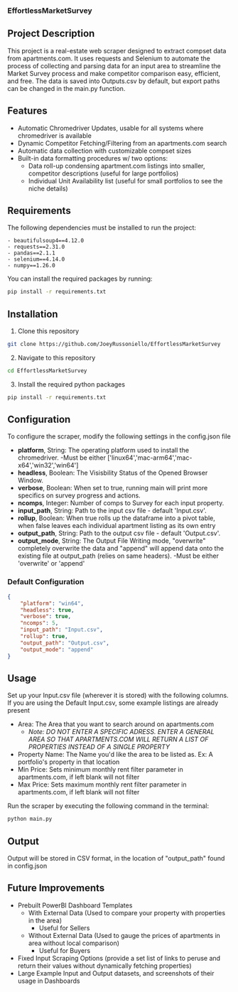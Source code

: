 ### EffortlessMarketSurvey
## Project Description
This project is a real-estate web scraper designed to extract compset data from apartments.com. It uses requests and Selenium to automate the process of collecting and parsing data for an input area to streamline the Market Survey process and make competitor comparison easy, efficient, and free. The data is saved into Outputs.csv by default, but export paths can be changed in the main.py function.

## Features
- Automatic Chromedriver Updates, usable for all systems where chromedriver is available 
- Dynamic Competitor Fetching/Filtering from an apartments.com search
- Automatic data collection with customizable compset sizes
- Built-in data formatting procedures w/ two options: 
    - Data roll-up condensing apartment.com listings into smaller, competitor descriptions (useful for large portfolios)
    - Individual Unit Availability list (useful for small portfolios to see the niche details)
## Requirements 
The following dependencies must be installed to run the project:

    - beautifulsoup4==4.12.0
    - requests==2.31.0
    - pandas==2.1.1
    - selenium==4.14.0
    - numpy==1.26.0
    
You can install the required packages by running:

``` bash
pip install -r requirements.txt
```

## Installation
1. Clone this repository
``` bash
git clone https://github.com/JoeyRussoniello/EffortlessMarketSurvey
```
2. Navigate to this repository
``` bash
cd EffortlessMarketSurvey
```
3. Install the required python packages
``` bash
pip install -r requirements.txt
```

## Configuration
To configure the scraper, modify the following settings in the config.json file

- **platform**, String: The operating platform used to install the chromedriver. 
    -Must be either ['linux64','mac-arm64','mac-x64','win32','win64']
- **headless**, Boolean: The Visisbility Status of the Opened Browser Window.
- **verbose**, Boolean: When set to true, running main will print more specifics on survey progress and actions.
- **ncomps**, Integer: Number of comps to Survey for each input property.
- **input_path**, String: Path to the input csv file - default 'Input.csv'.
- **rollup**, Boolean: When true rolls up the dataframe into a pivot table, when false leaves each individual apartment listing as its own entry
- **output_path**, String: Path to the output csv file - default 'Output.csv'.
- **output_mode**, String: The Output File Writing mode, "overwrite" completely overwrite the data and "append" will append data onto the existing file at output_path (relies on same headers).
    -Must be either 'overwrite' or 'append'

### Default Configuration
``` json
{
    "platform": "win64",
    "headless": true,
    "verbose": true,
    "ncomps": 5,
    "input_path": "Input.csv",
    "rollup": true,
    "output_path": "Output.csv",
    "output_mode": "append"
}
```

## Usage
Set up your Input.csv file (wherever it is stored) with the following columns. If you are using the Default Input.csv, some example listings are already present
- Area: The Area that you want to search around on apartments.com
    - *Note: DO NOT ENTER A SPECIFIC ADRESS. ENTER A GENERAL AREA SO THAT APARTMENTS.COM WILL RETURN A LIST OF PROPERTIES INSTEAD OF A SINGLE PROPERTY*
- Property Name: The Name you'd like the area to be listed as. Ex: A portfolio's property in that location
- Min Price: Sets minimum monthly rent filter parameter in apartments.com, if left blank will not filter
- Max Price: Sets maximum monthly rent filter parameter in apartments.com, if left blank will not filter

Run the scraper by executing the following command in the terminal:
``` bash
python main.py
```
## Output
Output will be stored in CSV format, in the location of "output_path" found in config.json

## Future Improvements
- Prebuilt PowerBI Dashboard Templates
    - With External Data (Used to compare your property with properties in the area)
        - Useful for Sellers
    - Without External Data (Used to gauge the prices of apartments in area without local comparison)
        - Useful for Buyers
- Fixed Input Scraping Options (provide a set list of links to peruse and return their values without dynamically fetching properties)
- Large Example Input and Output datasets, and screenshots of their usage in Dashboards
